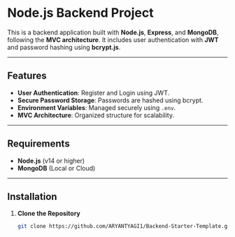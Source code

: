 # Node.js Backend Project

This is a backend application built with **Node.js**, **Express**, and **MongoDB**, following the **MVC architecture**. It includes user authentication with **JWT** and password hashing using **bcrypt.js**.

---

## Features

- **User Authentication**: Register and Login using JWT.
- **Secure Password Storage**: Passwords are hashed using bcrypt.
- **Environment Variables**: Managed securely using `.env`.
- **MVC Architecture**: Organized structure for scalability.

---

## Requirements

- **Node.js** (v14 or higher)
- **MongoDB** (Local or Cloud)

---

## Installation

1. **Clone the Repository**
   ```bash
   git clone https://github.com/ARYANTYAGI1/Backend-Starter-Template.git

